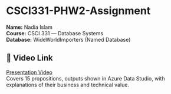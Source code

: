 # CSCI331-PHW2-Assignment

**Name:** Nadia Islam  
**Course:** CSCI 331 — Database Systems  
**Database:** WideWorldImporters (Named Database) 

## 🎥 Video Link
[Presentation Video](https://drive.google.com/file/d/1TJ6UEw0uaMghZ8bnB-JB9Q6goJ_gsolF/view?usp=sharing)  
Covers 15 propositions, outputs shown in Azure Data Studio, with explanations of their business and technical value.
